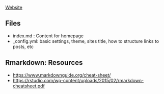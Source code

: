 [Website](https://biol203.github.io/BIOL203/)


## Files
* index.md : Content for homepage
* \_config.yml: basic settings, theme, sites title, how to structure links to posts, etc


## Rmarkdown: Resources
 * https://www.markdownguide.org/cheat-sheet/
 * https://rstudio.com/wp-content/uploads/2015/02/rmarkdown-cheatsheet.pdf

